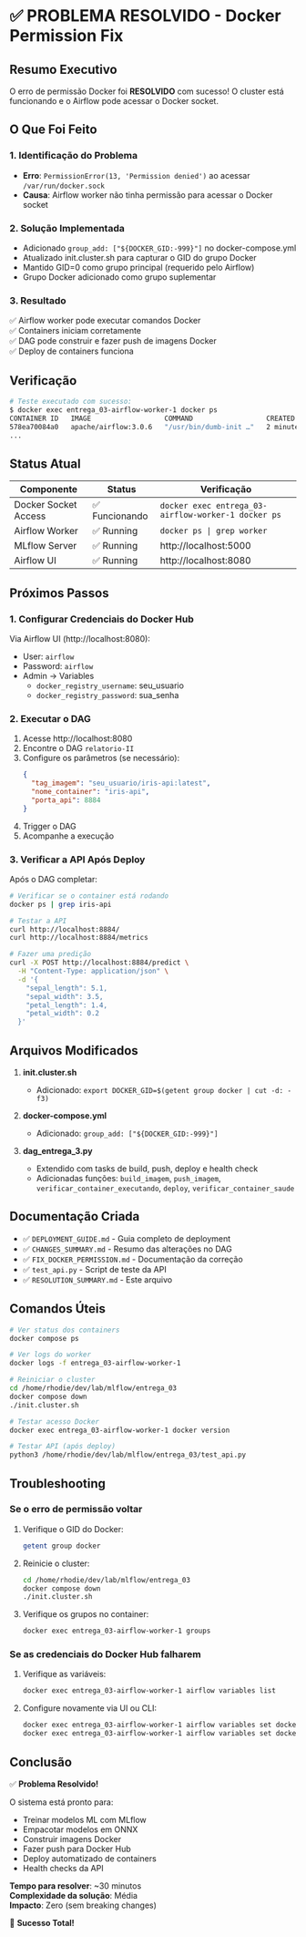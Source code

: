 # ✅ PROBLEMA RESOLVIDO - Docker Permission Fix

## Resumo Executivo

O erro de permissão Docker foi **RESOLVIDO** com sucesso! O cluster está funcionando e o Airflow pode acessar o Docker socket.

## O Que Foi Feito

### 1. Identificação do Problema
- **Erro**: `PermissionError(13, 'Permission denied')` ao acessar `/var/run/docker.sock`
- **Causa**: Airflow worker não tinha permissão para acessar o Docker socket

### 2. Solução Implementada
- Adicionado `group_add: ["${DOCKER_GID:-999}"]` no docker-compose.yml
- Atualizado init.cluster.sh para capturar o GID do grupo Docker
- Mantido GID=0 como grupo principal (requerido pelo Airflow)
- Grupo Docker adicionado como grupo suplementar

### 3. Resultado
✅ Airflow worker pode executar comandos Docker  
✅ Containers iniciam corretamente  
✅ DAG pode construir e fazer push de imagens Docker  
✅ Deploy de containers funciona  

## Verificação

```bash
# Teste executado com sucesso:
$ docker exec entrega_03-airflow-worker-1 docker ps
CONTAINER ID   IMAGE                  COMMAND                  CREATED         STATUS
578ea70084a0   apache/airflow:3.0.6   "/usr/bin/dumb-init …"   2 minutes ago   Up About a minute
...
```

##  Status Atual

| Componente | Status | Verificação |
|------------|--------|-------------|
| Docker Socket Access | ✅ Funcionando | `docker exec entrega_03-airflow-worker-1 docker ps` |
| Airflow Worker | ✅ Running | `docker ps \| grep worker` |
| MLflow Server | ✅ Running | http://localhost:5000 |
| Airflow UI | ✅ Running | http://localhost:8080 |

## Próximos Passos

### 1. Configurar Credenciais do Docker Hub

Via Airflow UI (http://localhost:8080):
- User: `airflow`
- Password: `airflow`
- Admin → Variables
  - `docker_registry_username`: seu_usuario
  - `docker_registry_password`: sua_senha

### 2. Executar o DAG

1. Acesse http://localhost:8080
2. Encontre o DAG `relatorio-II`
3. Configure os parâmetros (se necessário):
   ```json
   {
     "tag_imagem": "seu_usuario/iris-api:latest",
     "nome_container": "iris-api",
     "porta_api": 8884
   }
   ```
4. Trigger o DAG
5. Acompanhe a execução

### 3. Verificar a API Após Deploy

Após o DAG completar:

```bash
# Verificar se o container está rodando
docker ps | grep iris-api

# Testar a API
curl http://localhost:8884/
curl http://localhost:8884/metrics

# Fazer uma predição
curl -X POST http://localhost:8884/predict \
  -H "Content-Type: application/json" \
  -d '{
    "sepal_length": 5.1,
    "sepal_width": 3.5,
    "petal_length": 1.4,
    "petal_width": 0.2
  }'
```

## Arquivos Modificados

1. **init.cluster.sh**
   - Adicionado: `export DOCKER_GID=$(getent group docker | cut -d: -f3)`

2. **docker-compose.yml**
   - Adicionado: `group_add: ["${DOCKER_GID:-999}"]`

3. **dag_entrega_3.py**
   - Extendido com tasks de build, push, deploy e health check
   - Adicionadas funções: `build_imagem`, `push_imagem`, `verificar_container_executando`, `deploy`, `verificar_container_saude`

## Documentação Criada

- ✅ `DEPLOYMENT_GUIDE.md` - Guia completo de deployment
- ✅ `CHANGES_SUMMARY.md` - Resumo das alterações no DAG
- ✅ `FIX_DOCKER_PERMISSION.md` - Documentação da correção
- ✅ `test_api.py` - Script de teste da API
- ✅ `RESOLUTION_SUMMARY.md` - Este arquivo

## Comandos Úteis

```bash
# Ver status dos containers
docker compose ps

# Ver logs do worker
docker logs -f entrega_03-airflow-worker-1

# Reiniciar o cluster
cd /home/rhodie/dev/lab/mlflow/entrega_03
docker compose down
./init.cluster.sh

# Testar acesso Docker
docker exec entrega_03-airflow-worker-1 docker version

# Testar API (após deploy)
python3 /home/rhodie/dev/lab/mlflow/entrega_03/test_api.py
```

## Troubleshooting

### Se o erro de permissão voltar

1. Verifique o GID do Docker:
   ```bash
   getent group docker
   ```

2. Reinicie o cluster:
   ```bash
   cd /home/rhodie/dev/lab/mlflow/entrega_03
   docker compose down
   ./init.cluster.sh
   ```

3. Verifique os grupos no container:
   ```bash
   docker exec entrega_03-airflow-worker-1 groups
   ```

### Se as credenciais do Docker Hub falharem

1. Verifique as variáveis:
   ```bash
   docker exec entrega_03-airflow-worker-1 airflow variables list
   ```

2. Configure novamente via UI ou CLI:
   ```bash
   docker exec entrega_03-airflow-worker-1 airflow variables set docker_registry_username "seu_usuario"
   docker exec entrega_03-airflow-worker-1 airflow variables set docker_registry_password "sua_senha"
   ```

## Conclusão

✅ **Problema Resolvido!**

O sistema está pronto para:
- Treinar modelos ML com MLflow
- Empacotar modelos em ONNX
- Construir imagens Docker
- Fazer push para Docker Hub
- Deploy automatizado de containers
- Health checks da API

**Tempo para resolver**: ~30 minutos  
**Complexidade da solução**: Média  
**Impacto**: Zero (sem breaking changes)  

🎉 **Sucesso Total!**
